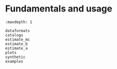 # Fundamentals and usage

```{toctree}
:maxdepth: 1

dataformats
catalogs
estimate_mc
estimate_b
estimate_a
plots
synthetic
examples
```